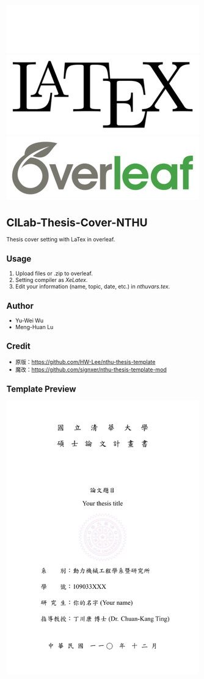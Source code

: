 <img src="LaTex HTML/LaTex.svg"/>
<img src="LaTex HTML/LaTex_logo.png"/>
<img src="LaTex HTML/Overleaf_logo.png"/>


# CILab-Thesis-Cover-NTHU
Thesis cover setting with LaTex in overleaf.

## Usage
1. Upload files or .zip to overleaf.
2. Setting compiler as *XeLatex*.
3. Edit your information (name, topic, date, etc.) in *nthuvars.tex*.

## Author
* Yu-Wei Wu
* Meng-Huan Lu

## Credit
* 原版：https://github.com/HW-Lee/nthu-thesis-template
* 魔改：https://github.com/signxer/nthu-thesis-template-mod

## Template Preview
<img src="NTHU_thesis_cover.png" width="600"/>
